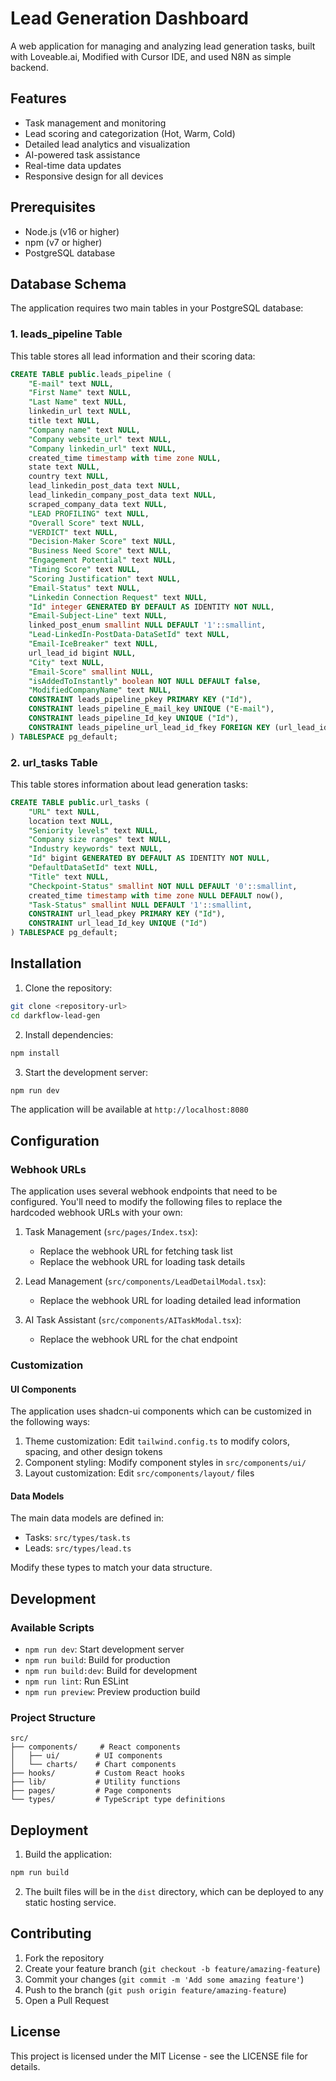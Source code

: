 # Lead Generation Dashboard

A web application for managing and analyzing lead generation tasks, built with Loveable.ai, Modified with Cursor IDE, and used N8N as simple backend.

## Features

- Task management and monitoring
- Lead scoring and categorization (Hot, Warm, Cold)
- Detailed lead analytics and visualization
- AI-powered task assistance
- Real-time data updates
- Responsive design for all devices

## Prerequisites

- Node.js (v16 or higher)
- npm (v7 or higher)
- PostgreSQL database

## Database Schema

The application requires two main tables in your PostgreSQL database:

### 1. leads_pipeline Table

This table stores all lead information and their scoring data:

```sql
CREATE TABLE public.leads_pipeline (
    "E-mail" text NULL,
    "First Name" text NULL,
    "Last Name" text NULL,
    linkedin_url text NULL,
    title text NULL,
    "Company name" text NULL,
    "Company website_url" text NULL,
    "Company linkedin_url" text NULL,
    created_time timestamp with time zone NULL,
    state text NULL,
    country text NULL,
    lead_linkedin_post_data text NULL,
    lead_linkedin_company_post_data text NULL,
    scraped_company_data text NULL,
    "LEAD PROFILING" text NULL,
    "Overall Score" text NULL,
    "VERDICT" text NULL,
    "Decision-Maker Score" text NULL,
    "Business Need Score" text NULL,
    "Engagement Potential" text NULL,
    "Timing Score" text NULL,
    "Scoring Justification" text NULL,
    "Email-Status" text NULL,
    "Linkedin Connection Request" text NULL,
    "Id" integer GENERATED BY DEFAULT AS IDENTITY NOT NULL,
    "Email-Subject-Line" text NULL,
    linked_post_enum smallint NULL DEFAULT '1'::smallint,
    "Lead-LinkedIn-PostData-DataSetId" text NULL,
    "Email-IceBreaker" text NULL,
    url_lead_id bigint NULL,
    "City" text NULL,
    "Email-Score" smallint NULL,
    "isAddedToInstantly" boolean NOT NULL DEFAULT false,
    "ModifiedCompanyName" text NULL,
    CONSTRAINT leads_pipeline_pkey PRIMARY KEY ("Id"),
    CONSTRAINT leads_pipeline_E_mail_key UNIQUE ("E-mail"),
    CONSTRAINT leads_pipeline_Id_key UNIQUE ("Id"),
    CONSTRAINT leads_pipeline_url_lead_id_fkey FOREIGN KEY (url_lead_id) REFERENCES "url-tasks" ("Id")
) TABLESPACE pg_default;
```

### 2. url_tasks Table

This table stores information about lead generation tasks:

```sql
CREATE TABLE public.url_tasks (
    "URL" text NULL,
    location text NULL,
    "Seniority levels" text NULL,
    "Company size ranges" text NULL,
    "Industry keywords" text NULL,
    "Id" bigint GENERATED BY DEFAULT AS IDENTITY NOT NULL,
    "DefaultDataSetId" text NULL,
    "Title" text NULL,
    "Checkpoint-Status" smallint NOT NULL DEFAULT '0'::smallint,
    created_time timestamp with time zone NULL DEFAULT now(),
    "Task-Status" smallint NULL DEFAULT '1'::smallint,
    CONSTRAINT url_lead_pkey PRIMARY KEY ("Id"),
    CONSTRAINT url_lead_Id_key UNIQUE ("Id")
) TABLESPACE pg_default;
```

## Installation

1. Clone the repository:
```bash
git clone <repository-url>
cd darkflow-lead-gen
```

2. Install dependencies:
```bash
npm install
```

3. Start the development server:
```bash
npm run dev
```

The application will be available at `http://localhost:8080`

## Configuration

### Webhook URLs

The application uses several webhook endpoints that need to be configured. You'll need to modify the following files to replace the hardcoded webhook URLs with your own:

1. Task Management (`src/pages/Index.tsx`):
   - Replace the webhook URL for fetching task list
   - Replace the webhook URL for loading task details

2. Lead Management (`src/components/LeadDetailModal.tsx`):
   - Replace the webhook URL for loading detailed lead information

3. AI Task Assistant (`src/components/AITaskModal.tsx`):
   - Replace the webhook URL for the chat endpoint

### Customization

#### UI Components

The application uses shadcn-ui components which can be customized in the following ways:

1. Theme customization: Edit `tailwind.config.ts` to modify colors, spacing, and other design tokens
2. Component styling: Modify component styles in `src/components/ui/`
3. Layout customization: Edit `src/components/layout/` files

#### Data Models

The main data models are defined in:
- Tasks: `src/types/task.ts`
- Leads: `src/types/lead.ts`

Modify these types to match your data structure.

## Development

### Available Scripts

- `npm run dev`: Start development server
- `npm run build`: Build for production
- `npm run build:dev`: Build for development
- `npm run lint`: Run ESLint
- `npm run preview`: Preview production build

### Project Structure

```
src/
├── components/     # React components
│   ├── ui/        # UI components
│   └── charts/    # Chart components
├── hooks/         # Custom React hooks
├── lib/           # Utility functions
├── pages/         # Page components
└── types/         # TypeScript type definitions
```

## Deployment

1. Build the application:
```bash
npm run build
```

2. The built files will be in the `dist` directory, which can be deployed to any static hosting service.

## Contributing

1. Fork the repository
2. Create your feature branch (`git checkout -b feature/amazing-feature`)
3. Commit your changes (`git commit -m 'Add some amazing feature'`)
4. Push to the branch (`git push origin feature/amazing-feature`)
5. Open a Pull Request

## License

This project is licensed under the MIT License - see the LICENSE file for details.

